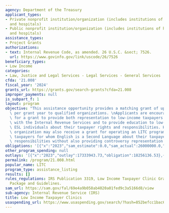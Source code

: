 ```yaml
---
agency: Department of the Treasury
applicant_types:
- Private nonprofit institution/organization (includes institutions of higher education
  and hospitals)
- Public nonprofit institution/organization (includes institutions of higher education
  and hospitals)
assistance_types:
- Project Grants
authorizations:
- text: Internal Revenue Code, as amended. 26 U.S.C. &sect; 7526.
  url: https://www.govinfo.gov/link/uscode/26/7526
beneficiary_types:
- Low Income
categories:
- Law, Justice and Legal Services - Legal Services - General Services
cfda: '21.008'
fiscal_year: '2024'
grants_url: https://grants.gov/search-grants?cfda=21.008
improper_payments: null
is_subpart_f: 1
layout: program
objective: "This assistance opportunity provides a matching grant of up to $200,000\
  \ per grant year to qualified organizations. \nApplicants are encouraged to apply\
  \ for a grant to provide both representation to low-income taxpayers in controversies\
  \ with the Internal Revenue Services and to provide education to low-income and\
  \ ESL individuals about their taxpayer rights and responsibilities. However, a qualified\
  \ organization may also receive a grant for operating an LITC program to inform\
  \ taxpayers for whom English is a Second Language about their taxpayer rights and\
  \ responsibilities without also providing controversy representation."
obligations: '[{"x":"2023","sam_estimate":0.0,"sam_actual":26000000.0,"usa_spending_actual":18154916.12},{"x":"2024","sam_estimate":0.0,"sam_actual":20244020.0,"usa_spending_actual":20157244.3},{"x":"2025","sam_estimate":0.0,"sam_actual":25000000.0,"usa_spending_actual":0.0}]'
other_program_spending: null
outlays: '[{"x":"2023","outlay":17333943.73,"obligation":18256136.53},{"x":"2024","outlay":9837307.05,"obligation":20157232.78},{"x":"2025","outlay":0.0,"obligation":0.0}]'
permalink: /program/21.008.html
popular_name: LITC
program_type: assistance_listing
results: []
rules_regulations: IRS Publication 3319, Low Income Taxpayer Clinic Grant Application
  Package and Guidelines.
sam_url: https://sam.gov/fal/69e4a9b058ab4020a01fed9c3a5166d8/view
sub-agency: Internal Revenue Service (IRS)
title: Low Income Taxpayer Clinics
usaspending_url: https://www.usaspending.gov/search/?hash=852befcc1bac6f4b03b689c96df32110
---
```

